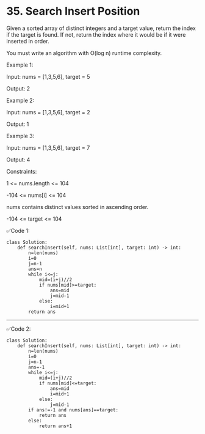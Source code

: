 # 35. Search Insert Position

Given a sorted array of distinct integers and a target value, return the index if the target is found. If not, return the index where it would be if it were inserted in order.

You must write an algorithm with O(log n) runtime complexity.

Example 1:

Input: nums = [1,3,5,6], target = 5

Output: 2

Example 2:

Input: nums = [1,3,5,6], target = 2

Output: 1

Example 3:

Input: nums = [1,3,5,6], target = 7

Output: 4
 

Constraints:

1 <= nums.length <= 104

-104 <= nums[i] <= 104

nums contains distinct values sorted in ascending order.

-104 <= target <= 104


✅Code 1:

```
class Solution:
    def searchInsert(self, nums: List[int], target: int) -> int:
        n=len(nums)
        i=0
        j=n-1
        ans=n
        while i<=j:
            mid=(i+j)//2
            if nums[mid]>=target:
                ans=mid
                j=mid-1
            else:
                i=mid+1
        return ans
```

---
✅Code 2:

```
class Solution:
    def searchInsert(self, nums: List[int], target: int) -> int:
        n=len(nums)
        i=0
        j=n-1
        ans=-1
        while i<=j:
            mid=(i+j)//2
            if nums[mid]<=target:
                ans=mid
                i=mid+1
            else:
                j=mid-1
        if ans!=-1 and nums[ans]==target:
            return ans
        else:
            return ans+1
